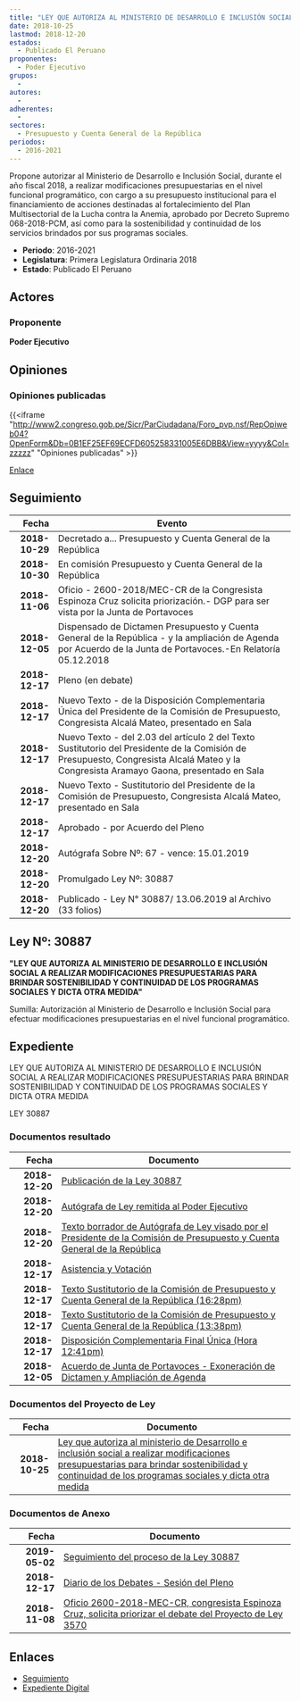 ```yaml
---
title: "LEY QUE AUTORIZA AL MINISTERIO DE DESARROLLO E INCLUSIÓN SOCIAL A REALIZAR MODIFICACIONES PRESUPUESTARIAS PARA BRINDAR SOSTENIBILIDAD Y CONTINUIDAD DE LOS PROGRAMAS SOCIALES Y DICTA OTRA MEDIDA"
date: 2018-10-25
lastmod: 2018-12-20
estados: 
  - Publicado El Peruano
proponentes: 
  - Poder Ejecutivo
grupos: 
  - 
autores: 
  - 
adherentes: 
  - 
sectores: 
  - Presupuesto y Cuenta General de la República
periodos: 
  - 2016-2021
---
```


Propone autorizar al Ministerio de Desarrollo e Inclusión Social, durante el año fiscal 2018, a realizar modificaciones presupuestarias en el nivel funcional programático, con cargo a su presupuesto institucional para el financiamiento de acciones destinadas al fortalecimiento del Plan Multisectorial de la Lucha contra la Anemia, aprobado por Decreto Supremo 068-2018-PCM, así como para la sostenibilidad y continuidad de los servicios brindados por sus programas sociales.

- **Periodo**: 2016-2021
- **Legislatura**: Primera Legislatura Ordinaria 2018
- **Estado**: Publicado El Peruano

## Actores

### Proponente

**Poder Ejecutivo**


## Opiniones

### Opiniones publicadas

{{<iframe "http://www2.congreso.gob.pe/Sicr/ParCiudadana/Foro_pvp.nsf/RepOpiweb04?OpenForm&Db=0B1EF25EF69ECFD605258331005E6DBB&View=yyyy&Col=zzzzz" "Opiniones publicadas" >}}

[Enlace](http://www2.congreso.gob.pe/Sicr/ParCiudadana/Foro_pvp.nsf/RepOpiweb04?OpenForm&Db=0B1EF25EF69ECFD605258331005E6DBB&View=yyyy&Col=zzzzz)

## Seguimiento

| Fecha | Evento |
|------:|--------|
| **2018-10-29** | Decretado a... Presupuesto y Cuenta General de la República|
| **2018-10-30** | En comisión Presupuesto y Cuenta General de la República|
| **2018-11-06** | Oficio - 2600-2018/MEC-CR de la Congresista Espinoza Cruz solicita priorización.- DGP para ser vista por la Junta de Portavoces|
| **2018-12-05** | Dispensado de Dictamen Presupuesto y Cuenta General de la República - y la ampliación de Agenda por Acuerdo de la Junta de Portavoces.-En Relatoría 05.12.2018|
| **2018-12-17** | Pleno (en debate)|
| **2018-12-17** | Nuevo Texto - de la Disposición Complementaria Única del Presidente de la Comisión de Presupuesto, Congresista Alcalá Mateo, presentado en Sala|
| **2018-12-17** | Nuevo Texto - del 2.03 del artículo 2 del Texto Sustitutorio del Presidente de la Comisión de Presupuesto, Congresista Alcalá Mateo y la Congresista Aramayo Gaona, presentado en Sala|
| **2018-12-17** | Nuevo Texto - Sustitutorio del Presidente de la Comisión de Presupuesto, Congresista Alcalá Mateo, presentado en Sala|
| **2018-12-17** | Aprobado - por Acuerdo del Pleno|
| **2018-12-20** | Autógrafa Sobre Nº: 67 - vence: 15.01.2019|
| **2018-12-20** | Promulgado Ley Nº: 30887|
| **2018-12-20** | Publicado - Ley N° 30887/ 13.06.2019 al Archivo (33 folios)|

## Ley Nº: 30887

**"LEY QUE AUTORIZA AL MINISTERIO DE DESARROLLO E INCLUSIÓN SOCIAL A REALIZAR MODIFICACIONES PRESUPUESTARIAS PARA BRINDAR SOSTENIBILIDAD Y CONTINUIDAD DE LOS PROGRAMAS SOCIALES Y DICTA OTRA MEDIDA"**

Sumilla: Autorización al Ministerio de Desarrollo e Inclusión Social para efectuar modificaciones presupuestarias en el nivel funcional programático.


## Expediente

LEY QUE AUTORIZA AL MINISTERIO DE DESARROLLO E INCLUSIÓN SOCIAL A REALIZAR MODIFICACIONES PRESUPUESTARIAS PARA BRINDAR SOSTENIBILIDAD Y CONTINUIDAD DE LOS PROGRAMAS SOCIALES Y DICTA OTRA MEDIDA

LEY 30887


### Documentos resultado

| Fecha | Documento |
|------:|--------|
| **2018-12-20** | [Publicación de la Ley 30887](http://www.leyes.congreso.gob.pe/Documentos/2016_2021/ADLP/Normas_Legales/30887-LEY.pdf) |
| **2018-12-20** | [Autógrafa de Ley remitida al Poder Ejecutivo](http://www.leyes.congreso.gob.pe/Documentos/2016_2021/ADLP/Texto_Aprobado/AU0357020181220.pdf) |
| **2018-12-20** | [Texto borrador de Autógrafa de Ley visado por el Presidente de la Comisión de Presupuesto y Cuenta General de la República](http://www.leyes.congreso.gob.pe/Documentos/2016_2021/Texto_Borrador_de_Autografa/BAU0357020181220.pdf) |
| **2018-12-17** | [Asistencia y Votación](http://www.leyes.congreso.gob.pe/Documentos/2016_2021/Asistencia_y_Votacion/Proyectos_de_Ley/AV0357020181217.pdf) |
| **2018-12-17** | [Texto Sustitutorio de la Comisión de Presupuesto y Cuenta General de la República (16:28pm)](http://www.leyes.congreso.gob.pe/Documentos/2016_2021/Texto_Sustitutorio/Proyectos_de_Ley/TS0357020181217.pdf) |
| **2018-12-17** | [Texto Sustitutorio de la Comisión de Presupuesto y Cuenta General de la República (13:38pm)](http://www.leyes.congreso.gob.pe/Documentos/2016_2021/Texto_Sustitutorio/Proyectos_de_Ley/TS0357020181217A.pdf) |
| **2018-12-17** | [Disposición Complementaria Final Única (Hora 12:41pm)](http://www.leyes.congreso.gob.pe/Documentos/2016_2021/Oficios/Congresistas/CARTA-S-N-20181217.pdf) |
| **2018-12-05** | [Acuerdo de Junta de Portavoces - Exoneración de Dictamen y Ampliación de Agenda](http://www.leyes.congreso.gob.pe/Documentos/2016_2021/Acuerdos/Junta_Portavoces/AJP0357020181205.pdf) |

### Documentos del Proyecto de Ley

| Fecha | Documento |
|------:|--------|
| **2018-10-25** | [Ley que autoriza al ministerio de Desarrollo e inclusión social a realizar modificaciones presupuestarias para brindar sostenibilidad y continuidad de los programas sociales y dicta otra medida](http://www.leyes.congreso.gob.pe/Documentos/2016_2021/Proyectos_de_Ley_y_de_Resoluciones_Legislativas/PL03570_20181025.pdf) |

### Documentos de Anexo

| Fecha | Documento |
|------:|--------|
| **2019-05-02** | [Seguimiento del proceso de la Ley 30887](http://www.leyes.congreso.gob.pe/Documentos/2016_2021/Seguimiento_de_Proyectos_de_Ley/03570PL20190502.pdf) |
| **2018-12-17** | [Diario de los Debates - Sesión del Pleno](http://www2.congreso.gob.pe/Sicr/DiarioDebates/Publicad.nsf/SesionesPleno/05256D6E0073DFE90525837B0078B268/$FILE/PLO-2018-19.pdf) |
| **2018-11-08** | [Oficio 2600-2018-MEC-CR, congresista Espinoza Cruz, solicita priorizar el debate del Proyecto de Ley 3570](http://www.leyes.congreso.gob.pe/Documentos/2016_2021/Oficios/Congresistas/OFICIO-2600-2018-MEC-CR.PDF) |

## Enlaces 

- [Seguimiento](http://www2.congreso.gob.pehttp://www2.congreso.gob.pe/Sicr/TraDocEstProc/CLProLey2016.nsf/f7fff46988ca05b1052578e100829cc7/1cf4941b63a45d0e05258331005c6c96?OpenDocument)
- [Expediente Digital](http://www2.congreso.gob.pehttp://www2.congreso.gob.pe/Sicr/TraDocEstProc/CLProLey2016.nsf/f7fff46988ca05b1052578e100829cc7/1cf4941b63a45d0e05258331005c6c96?OpenDocument&Click=05257FB7005EB655.eb71d0cf91d8294e05256cdf006b5706/$Body/0.1C6C)
